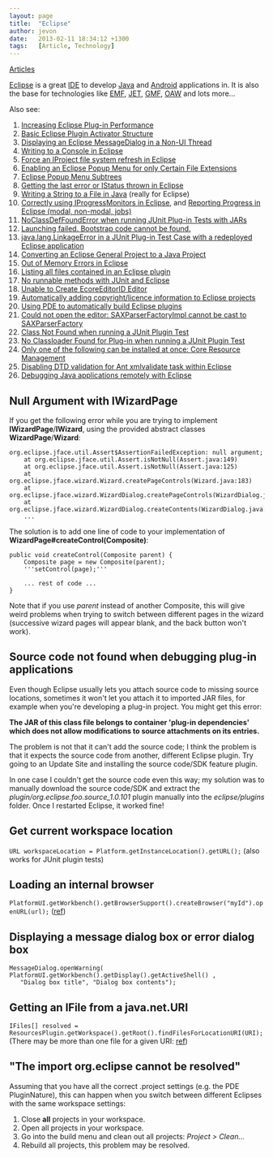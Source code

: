 ```yaml
---
layout: page
title:  "Eclipse"
author: jevon
date:   2013-02-11 18:34:12 +1300
tags:   [Article, Technology]
---
```


[Articles](articles.md)

[Eclipse](eclipse.md) is a great [IDE](ide.md) to develop [Java](java.md) and [Android](android.md) applications in. It is also the base for technologies like [EMF](emf.md), [JET](jet.md), [GMF](gmf.md), [OAW](oaw.md) and lots more...

Also see:
1. [Increasing Eclipse Plug-in Performance](increasing-eclipse-plug-in-performance.md)
1. [Basic Eclipse Plugin Activator Structure](basic-eclipse-plugin-activator-structure.md)
1. [Displaying an Eclipse MessageDialog in a Non-UI Thread](displaying-an-eclipse-messagedialog-in-a-non-ui-thread.md)
1. [Writing to a Console in Eclipse](writing-to-a-console-in-eclipse.md)
1. [Force an IProject file system refresh in Eclipse](force-an-iproject-file-system-refresh-in-eclipse.md)
1. [Enabling an Eclipse Popup Menu for only Certain File Extensions](enabling-an-eclipse-popup-menu-for-only-certain-file-extensions.md)
1. [Eclipse Popup Menu Subtrees](eclipse-popup-menu-subtrees.md)
1. [Getting the last error or IStatus thrown in Eclipse](getting-the-last-error-or-istatus-thrown-in-eclipse.md)
1. [Writing a String to a File in Java](writing-a-string-to-a-file-in-java.md) (really for Eclipse)
1. <a href="http://www.eclipse.org/articles/Article-Progress-Monitors/article.html">Correctly using IProgressMonitors in Eclipse</a>, and <a href="http://book.javanb.com/eclipse-rich-client-platform-designing-coding-and-packaging-java-applications-oct-2005/ch17lev1sec8.html">Reporting Progress in Eclipse (modal, non-modal, jobs)</a>
1. [NoClassDefFoundError when running JUnit Plug-in Tests with JARs](noclassdeffounderror-when-running-junit-plug-in-tests-with-jars.md)
1. [Launching failed. Bootstrap code cannot be found.](launching-failed-bootstrap-code-cannot-be-found-.md)
1. [java.lang.LinkageError in a JUnit Plug-in Test Case with a redeployed Eclipse application](java-lang-linkageerror-in-a-junit-plug-in-test-case-with-a-redeployed-eclipse-application.md)
1. <a href="http://www.mularien.com/blog/2007/12/05/quick-tip-convert-an-eclipse-general-project-to-a-java-project/">Converting an Eclipse General Project to a Java Project</a>
1. [Out of Memory Errors in Eclipse](out-of-memory-errors-in-eclipse.md)
1. [Listing all files contained in an Eclipse plugin](listing-all-files-contained-in-an-eclipse-plugin.md)
1. [No runnable methods with JUnit and Eclipse](no-runnable-methods-with-junit-and-eclipse.md)
1. [Unable to Create EcoreEditorID Editor](unable-to-create-ecoreeditorid-editor.md)
1. <a href="http://www.wdev91.com/?p=cpw">Automatically adding copyright/licence information to Eclipse projects</a>
1. <a href="http://www.vogella.de/articles/EclipsePDEBuild/article.html">Using PDE to automatically build Eclipse plugins</a>
1. [Could not open the editor: SAXParserFactoryImpl cannot be cast to SAXParserFactory](could-not-open-the-editor-saxparserfactoryimpl-cannot-be-cast-to-saxparserfactory.md)
1. [Class Not Found when running a JUnit Plugin Test](class-not-found-when-running-a-junit-plugin-test.md)
1. [No Classloader Found for Plug-in when running a JUnit Plugin Test](no-classloader-found-for-plug-in-when-running-a-junit-plugin-test.md)
1. [Only one of the following can be installed at once: Core Resource Management](only-one-of-the-following-can-be-installed-at-once-core-resource-management.md)
1. [Disabling DTD validation for Ant xmlvalidate task within Eclipse](disabling-dtd-validation-for-ant-xmlvalidate-task-within-eclipse.md)
1. <a href="http://www.ibm.com/developerworks/java/library/os-eclipse-javadebug/index.html">Debugging Java applications remotely with Eclipse</a>

## Null Argument with IWizardPage
If you get the following error while you are trying to implement **IWizardPage**/**IWizard**, using the provided abstract classes **WizardPage**/**Wizard**:

```
org.eclipse.jface.util.Assert$AssertionFailedException: null argument;
	at org.eclipse.jface.util.Assert.isNotNull(Assert.java:149)
	at org.eclipse.jface.util.Assert.isNotNull(Assert.java:125)
	at org.eclipse.jface.wizard.Wizard.createPageControls(Wizard.java:183)
	at org.eclipse.jface.wizard.WizardDialog.createPageControls(WizardDialog.java:611)
	at org.eclipse.jface.wizard.WizardDialog.createContents(WizardDialog.java:502)
	...
```

The solution is to add one line of code to your implementation of **WizardPage#createControl(Composite)**:

```
public void createControl(Composite parent) {
	Composite page = new Composite(parent);
	'''setControl(page);'''

	... rest of code ...
}
```

Note that if you use _parent_ instead of another Composite, this will give weird problems when trying to switch between different pages in the wizard (successive wizard pages will appear blank, and the back button won't work).

## Source code not found when debugging plug-in applications
Even though Eclipse usually lets you attach source code to missing source locations, sometimes it won't let you attach it to imported JAR files, for example when you're developing a plug-in project. You might get this error:

**The JAR of this class file belongs to container 'plug-in dependencies' which does not allow modifications to source attachments on its entries.**

The problem is not that it can't add the source code; I think the problem is that it expects the source code from another, different Eclipse plugin. Try going to an Update Site and installing the source code/SDK feature plugin.

In one case I couldn't get the source code even this way; my solution was to manually download the source code/SDK and extract the _plugin/org.eclipse.foo.source_1.0.101_ plugin manually into the _eclipse/plugins_ folder. Once I restarted Eclipse, it worked fine!

## Get current workspace location
`URL workspaceLocation = Platform.getInstanceLocation().getURL();` (also works for JUnit plugin tests)

## Loading an internal browser
`PlatformUI.getWorkbench().getBrowserSupport().createBrowser("myId").openURL(url);`
(<a href="http://www.eclipsezone.com/eclipse/forums/t78519.html">ref</a>)

## Displaying a message dialog box or error dialog box
```
MessageDialog.openWarning( PlatformUI.getWorkbench().getDisplay().getActiveShell() ,
   "Dialog box title", "Dialog box contents");
```

## Getting an IFile from a java.net.URI
`IFiles[] resolved = ResourcesPlugin.getWorkspace().getRoot().findFilesForLocationURI(URI);`
(There may be more than one file for a given URI: <a href="http://dev.eclipse.org/newslists/news.eclipse.platform.rcp/msg28131.html">ref</a>)

## "The import org.eclipse cannot be resolved"
Assuming that you have all the correct .project settings (e.g. the PDE PluginNature), this can happen when you switch between different Eclipses with the same workspace settings:

1. Close **all** projects in your workspace.
1. Open all projects in your workspace.
1. Go into the build menu and clean out all projects: _Project > Clean..._
1. Rebuild all projects, this problem may be resolved.
